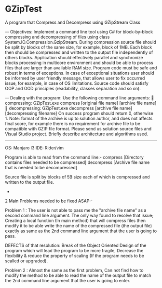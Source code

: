 # GZipTest

A program that Compress and Decompress using GZipStream Class

-- Objectives:
Implement a command line tool using C# for block-by-block compressing and decompressing of files using class System.IO.Compression.GzipStream.
During compression source file should be split by blocks of the same size, for example, block of 1MB.
Each block then should be compressed and written to the output file independently of others blocks.
Application should effectively parallel and synchronize blocks processing in multicore environment and should be able to process files
that are larger than available RAM size.
Program code must be safe and robust in terms of exceptions. In case of exceptional situations
user should be informed by user friendly message, that allows user to fix occurred issue, for example, in case of OS limitations.
Source code should satisfy OOP and OOD principles (readability, classes separation and so on).

-- Dealing with the program:
Use the following command line arguments:
 compressing: GZipTest.exe compress [original file name] [archive file name]
 decompressing: GZipTest.exe decompress [archive file name] [decompressing filename]
On success program should return 0, otherwise 1.
Note: format of the archive is up to solution author, and does not affects final score, for example
there is no requirement for archive file to be compatible with GZIP file format.
Please send us solution source files and Visual Studio project. Briefly describe architecture and
algorithms used.

---
OS: Manjaro I3
IDE: Rider/vim

Program is able to read from the command line:-
compress [Directory contains files needed to be compressed]
decompress [Archive file name that is needed to be decompressed]

Source file is split by blocks of 5B size each of which is compressed and written to the output file.

-

2 Main Problems needed to be fixed ASAP:-

Problem 1 <in Compress method>: The user is not able to pass me the "archive file name" as a second command line argument.
The only way found to resolve that issue; Creating a local function (In main method) that will compress files
then modify it to be able write the name of the compressed file (the output file) exactly as same as the 2nd command line argument
that the user is going to pass.

DEFECTS of that resolution: Break of the Object Oriented Design of the program which will lead the program to be more fragile,
Decrease the flexibility & reduce the property of scaling (If the program needs to be scalled or upgraded).

Problem 2 <in Decompress method>: Almost the same as the first problem, Can not find how to modify the method to be able to
read the name of the output file to match the 2nd command line argument that the user is going to enter.


